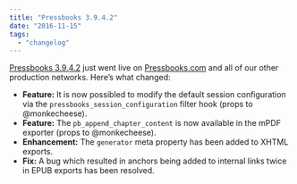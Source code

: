 ```yaml
---
title: "Pressbooks 3.9.4.2"
date: "2016-11-15"
tags: 
  - "changelog"
---
```


[Pressbooks 3.9.4.2](https://github.com/pressbooks/pressbooks/releases/tag/v3.9.4.2) just went live on [Pressbooks.com](https://pressbooks.com) and all of our other production networks. Here’s what changed:

- **Feature:** It is now possibled to modify the default session configuration via the `pressbooks_session_configuration` filter hook (props to @monkecheese).
- **Feature:** The `pb_append_chapter_content` is now available in the mPDF exporter (props to @monkecheese).
- **Enhancement:** The `generator` meta property has been added to XHTML exports.
- **Fix:** A bug which resulted in anchors being added to internal links twice in EPUB exports has been resolved.

